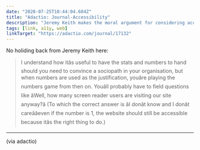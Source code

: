 ```yaml
---
date: "2020-07-25T10:44:04.604Z"
title: "Adactio: Journal-Accessibility"
description: "Jeremy Keith makes the moral argument for considering accessibility as a prerequisite rather than a potential feature."
tags: [link, a11y, web]
linkTarget: "https://adactio.com/journal/17132"
---
```

No holiding back from Jeremy Keith here:

> I understand how itâs useful to have the stats and numbers to hand should you need to convince a sociopath in your organisation, but when numbers are used as the justification, youâre playing the numbers game from then on. Youâll probably have to field questions like âWell, how many screen reader users are visiting our site anyway?â (To which the correct answer is âI donât know and I donât careââeven if the number is 1, the website should still be accessible because itâs the right thing to do.)
---
 (via adactio)